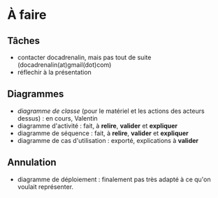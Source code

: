 À faire
=======


Tâches
------

* contacter docadrenalin, mais pas tout de suite (docadrenalin(at)gmail(dot)com)
* réflechir à la présentation


Diagrammes
----------

* *diagramme de classe* (pour le matériel et les actions des acteurs dessus) : en cours, Valentin
* diagramme d'activité : fait, à **relire**, **valider** et **expliquer**
* diagramme de séquence : fait, à **relire**, **valider** et **expliquer**
* diagramme de cas d'utilisation : exporté, explications à **valider**


Annulation
----------

* diagramme de déploiement : finalement pas très adapté à ce qu'on voulait représenter.
